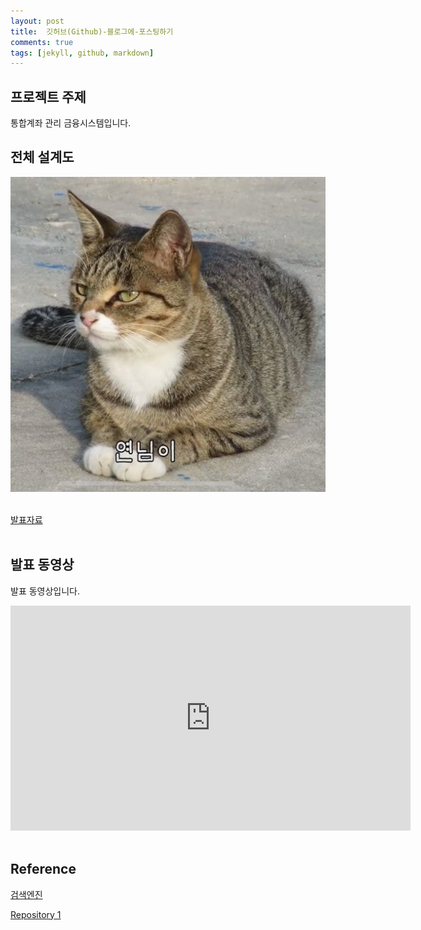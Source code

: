 ```yaml
---
layout: post
title:  깃허브(Github)-블로그에-포스팅하기
comments: true
tags: [jekyll, github, markdown]
---
```



## 프로젝트 주제​

통합계좌 관리 금융시스템입니다.​

## 전체 설계도​

<img src="architecture.png"/><br> ​

[발표자료](/project.pptx)<br>​

## 발표 동영상​

발표 동영상입니다.​

<iframe id="ytplayer" type="text/html" width="640" height="360" src="https://www.youtube.com/embed/4veL9hP4HR0" frameborder="0"></iframe>​

## Reference​

[검색엔진](https://naver.com)​

[Repository 1](https://{github-id}.github.io/{repository-name}) ​
